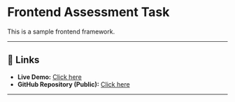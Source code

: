 # Frontend Assessment Task

This is a sample frontend framework.

---

## 🔗 Links

- **Live Demo:** [Click here]((https://codedesign-d0xe4v62r-hannahs-projects-5b249003.vercel.app))  
- **GitHub Repository (Public):** [Click here]((https://github.com/HannahJose/Codedesign))

---
